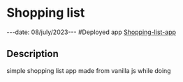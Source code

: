 # Shopping list

---date: 08/july/2023---
#Deployed app
[Shopping-list-app](https://afzal09.netlify.app) 
## Description

simple shopping list app made from vanilla js
while doing 
